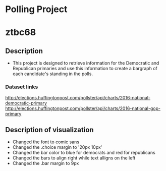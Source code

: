 # Polling Project
# ztbc68
## Description
  * This project is designed to retrieve information for the Democratic and Republican primaries and use this information to create a bargraph of each candidate's standing in the polls.
### Dataset links
http://elections.huffingtonpost.com/pollster/api/charts/2016-national-democratic-primary
http://elections.huffingtonpost.com/pollster/api/charts/2016-national-gop-primary
## Description of visualization
  * Changed the font to comic sans 
  * Changed the .choice margin to '20px 10px' 
  * Changed the bar color to blue for democrats and red for republicans
  * Changed the bars to align right while text alligns on the left
  * Changed the .bar margin to 9px
